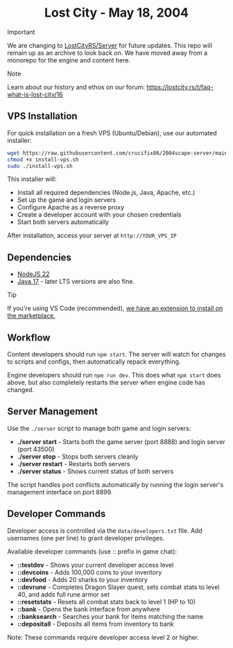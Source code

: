 <div align="center">
    <h1>Lost City - May 18, 2004</h1>
</div>

> [!IMPORTANT]  
> We are changing to [LostCityRS/Server](https://github.com/LostCityRS/Server) for future updates. This repo will remain up as an archive to look back on. We have moved away from a monorepo for the engine and content here.

> [!NOTE]
> Learn about our history and ethos on our forum: https://lostcity.rs/t/faq-what-is-lost-city/16


## VPS Installation

For quick installation on a fresh VPS (Ubuntu/Debian), use our automated installer:

```bash
wget https://raw.githubusercontent.com/crucifix86/2004scape-server/main/install-vps.sh
chmod +x install-vps.sh
sudo ./install-vps.sh
```

This installer will:
- Install all required dependencies (Node.js, Java, Apache, etc.)
- Set up the game and login servers
- Configure Apache as a reverse proxy
- Create a developer account with your chosen credentials
- Start both servers automatically

After installation, access your server at `http://YOUR_VPS_IP`

## Dependencies

- [NodeJS 22](https://nodejs.org/)
- [Java 17](https://adoptium.net/) - later LTS versions are also fine.

> [!TIP]
> If you're using VS Code (recommended), [we have an extension to install on the marketplace.](https://marketplace.visualstudio.com/items?itemName=2004scape.runescriptlanguage)

## Workflow

Content developers should run `npm start`. The server will watch for changes to scripts and configs, then automatically repack everything.

Engine developers should run `npm run dev`. This does what `npm start` does above, but also completely restarts the server when engine code has changed.

## Server Management

Use the `./server` script to manage both game and login servers:

- **./server start** - Starts both the game server (port 8888) and login server (port 43500)
- **./server stop** - Stops both servers cleanly
- **./server restart** - Restarts both servers
- **./server status** - Shows current status of both servers

The script handles port conflicts automatically by running the login server's management interface on port 8899.

## Developer Commands

Developer access is controlled via the `data/developers.txt` file. Add usernames (one per line) to grant developer privileges.

Available developer commands (use :: prefix in game chat):
- **::testdev** - Shows your current developer access level
- **::devcoins** - Adds 100,000 coins to your inventory
- **::devfood** - Adds 20 sharks to your inventory  
- **::devrune** - Completes Dragon Slayer quest, sets combat stats to level 40, and adds full rune armor set
- **::resetstats** - Resets all combat stats back to level 1 (HP to 10)
- **::bank** - Opens the bank interface from anywhere
- **::banksearch <item name>** - Searches your bank for items matching the name
- **::depositall** - Deposits all items from inventory to bank

Note: These commands require developer access level 2 or higher.

